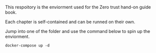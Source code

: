 This respoitory is the enviorment used for the Zero trust hand-on guide book.

Each chapter is self-contained and can be runned on their own.

Jump into one of the folder and use the command below to spin up the enviorment.
````
docker-compose up -d
````
